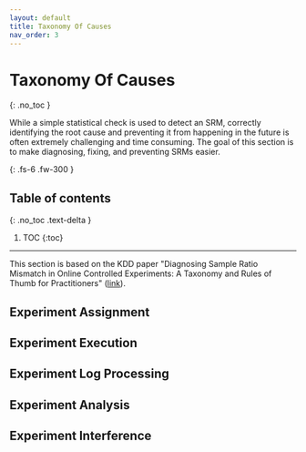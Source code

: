```yaml
---
layout: default
title: Taxonomy Of Causes
nav_order: 3
---
```


# Taxonomy Of Causes
{: .no_toc }

While a simple statistical check is used to detect an SRM, correctly identifying the root cause and preventing it from happening in the future is often extremely challenging and time consuming. The goal of this section is to make diagnosing, fixing, and preventing SRMs easier.

{: .fs-6 .fw-300 }

## Table of contents
{: .no_toc .text-delta }

1. TOC
{:toc}

---

This section is based on the KDD paper "Diagnosing Sample Ratio Mismatch in Online Controlled Experiments: A Taxonomy and Rules of Thumb for Practitioners" ([link](https://dl.acm.org/citation.cfm?id=3330722)).

## Experiment Assignment

## Experiment Execution

## Experiment Log Processing

## Experiment Analysis

## Experiment Interference
